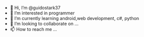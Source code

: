 - 👋 Hi, I’m @guidostark37
- 👀 I’m interested in programmer
- 🌱 I’m currently learning android,web development, c#, python
- 💞️ I’m looking to collaborate on ...
- 📫 How to reach me ...

<!---
guidostark37/guidostark37 is a ✨ special ✨ repository because its `README.md` (this file) appears on your GitHub profile.
You can click the Preview link to take a look at your changes.
--->
